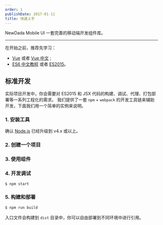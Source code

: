 ```yaml
---
order: 1
publishDate: 2017-01-11
title: 快速上手
---
```


NewDada Mobile UI 一套完善的移动端开发组件库。

---

在开始之前，推荐先学习：
- [Vue](https://vuejs.org/) 或者 [Vue 中文](https://vuefe.cn/) ;
- [ES6 中文教程](http://es6.ruanyifeng.com/) 或者 [ES2015](http://babeljs.io/docs/learn-es2015/)。


## 标准开发

实际项目开发中，你会需要对 ES2015 和 JSX 代码的构建、调试、代理、打包部署等一系列工程化的需求。
我们提供了一套 `npm` + `webpack` 的开发工具链来辅助开发，下面我们用一个简单的实例来说明。

### 1. 安装工具
确认 [Node.js](https://nodejs.org/en/) 已经升级到 v4.x 或以上。


### 2. 创建一个项目

### 3. 使用组件


### 4. 开发调试

```bash
$ npm start
```

### 5. 构建和部署

```bash
$ npm run build
```

入口文件会构建到 `dist` 目录中，你可以自由部署到不同环境中进行引用。
